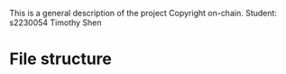 This is a general description of the project Copyright on-chain.
Student: s2230054 Timothy Shen

# File structure
